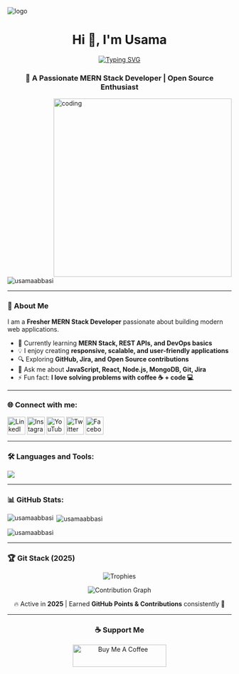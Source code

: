 ![logo](https://media.licdn.com/dms/image/v2/C5612AQHeW3Od_Bv6Pg/article-cover_image-shrink_600_2000/article-cover_image-shrink_600_2000/0/1585666065426?e=2147483647&v=beta&t=a8KuVm64w_5TgAYFh_0dwFxVJBbpCkfPOqDIKt7yIAY)

<h1 align="center">Hi 👋, I'm Usama</h1>

<!-- 🔥 Animated Typing Banner -->
<p align="center">
  <a href="https://github.com/Mohdusama6388">
    <img src="https://readme-typing-svg.herokuapp.com?font=Fira+Code&weight=500&size=22&pause=1000&color=F75C7E&center=true&vCenter=true&width=600&lines=Fresher+MERN+Stack+Developer;Full+Stack+Web+Development;Open+Source+Contributor;Problem+Solver+%26+Quick+Learner;Always+learning+new+tech!+🚀" alt="Typing SVG" />
  </a>
</p>

<h3 align="center">🚀 A Passionate MERN Stack Developer | Open Source Enthusiast</h3>

<img align="right" alt="coding" width="400" src="https://user-images.githubusercontent.com/55389276/140866485-8fb1c876-9a8f-4d6a-98dc-08c4981eaf70.gif">

<p align="left"> <img src="https://komarev.com/ghpvc/?username=usamaabbasi&label=Profile%20views&color=0e75b6&style=flat" alt="usamaabbasi" /> </p>

---

### 📝 About Me  
I am a **Fresher MERN Stack Developer** passionate about building modern web applications.  
- 🌱 Currently learning **MERN Stack, REST APIs, and DevOps basics**  
- 💡 I enjoy creating **responsive, scalable, and user-friendly applications**  
- 🔍 Exploring **GitHub, Jira, and Open Source contributions**  
- 💬 Ask me about **JavaScript, React, Node.js, MongoDB, Git, Jira**  
- ⚡ Fun fact: **I love solving problems with coffee ☕ + code 💻**

---

<h3 align="left">🌐 Connect with me:</h3>
<p align="left">
<a href="https://www.linkedin.com/in/usamaabbasi123/" target="blank"><img align="center" src="https://skillicons.dev/icons?i=linkedin" alt="LinkedIn" height="40" width="40" /></a>
<a href="https://www.instagram.com/syed_usama_abbasi/" target="blank"><img align="center" src="https://skillicons.dev/icons?i=instagram" alt="Instagram" height="40" width="40" /></a>
<a href="https://www.youtube.com/@multimedianetwork7021" target="blank"><img align="center" src="https://skillicons.dev/icons?i=youtube" alt="YouTube" height="40" width="40" /></a>
<a href="https://twitter.com/" target="blank"><img align="center" src="https://skillicons.dev/icons?i=twitter" alt="Twitter" height="40" width="40" /></a>
<a href="https://facebook.com/" target="blank"><img align="center" src="https://skillicons.dev/icons?i=facebook" alt="Facebook" height="40" width="40" /></a>
</p>

---

<h3 align="left">🛠️ Languages and Tools:</h3>
<p align="left">
  <img src="https://skillicons.dev/icons?i=html,css,js,react,nodejs,express,mongodb,java,python,mysql,git,github,jira,vscode,postman" />
</p>

---

<h3 align="left">📊 GitHub Stats:</h3>
<p><img align="left" src="https://github-readme-stats.vercel.app/api/top-langs?username=usama&show_icons=true&locale=en&layout=compact&theme=radical" alt="usamaabbasi" /></p>

<p>&nbsp;<img align="center" src="https://github-readme-stats.vercel.app/api?username=usama&show_icons=true&locale=en&theme=radical" alt="usamaabbasi" /></p>

<p><img align="center" src="https://github-readme-streak-stats.herokuapp.com/?user=usama&theme=radical" alt="usamaabbasi" /></p>

---

<h3 align="left">🏆 Git Stack (2025)</h3>
<p align="center">
  <img src="https://github-profile-trophy.vercel.app/?username=usama&theme=radical&row=1&column=6" alt="Trophies" />
</p>

<p align="center">
  <img src="https://github-readme-activity-graph.vercel.app/graph?username=usama&theme=react-dark&bg_color=20232a&hide_border=true" alt="Contribution Graph" />
</p>

<p align="center">🔥 Active in <b>2025</b> | Earned <b>GitHub Points & Contributions</b> consistently 🚀</p>

---

<h3 align="center">☕ Support Me</h3>
<p align="center">
<a href="https://www.buymeacoffee.com/simplified"> <img src="https://cdn.buymeacoffee.com/buttons/v2/default-yellow.png" height="50" width="210" alt="Buy Me A Coffee" /></a>
</p>
